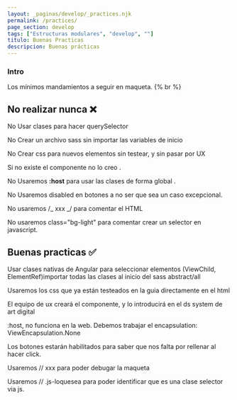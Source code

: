 ```yaml
---
layout: _paginas/develop/_practices.njk
permalink: /practices/
page_section: develop
tags: ["Estructuras modulares", "develop", ""]
titulo: Buenas Practicas
descripcion: Buenas prácticas
---
```


### Intro

Los mínimos mandamientos a seguir en maqueta.
{% br %}

## No realizar nunca ❌

No Usar clases para hacer querySelector

No Crear un archivo sass sin importar las variables de inicio

No Crear css para nuevos elementos sin testear, y sin pasar por UX

Si no existe el componente no lo creo .

No Usaremos **:host** para usar las clases de forma global .

No Usaremos disabled en botones a no ser que sea un caso excepcional.

No usaremos /_ xxx _/ para comentar el HTML

No usaremos class="bg-light" para comentar crear un selector en javascript.

## Buenas practicas ✅

Usar clases nativas de Angular para seleccionar elementos (ViewChild, ElementRef)importar todas las clases al inicio del sass abstract/all

Usaremos los css que ya están testeados en la guia directamente en el html

El equipo de ux creará el componente, y lo introducirá en el ds system de art digital

:host, no funciona en la web. Debemos trabajar el encapsulation: ViewEncapsulation.None

Los botones estarán habilitados para saber que nos falta por rellenar al hacer click.

Usaremos // xxx para poder debugar la maqueta

Usaremos // .js-loquesea para poder identificar que es una clase selector via js.
